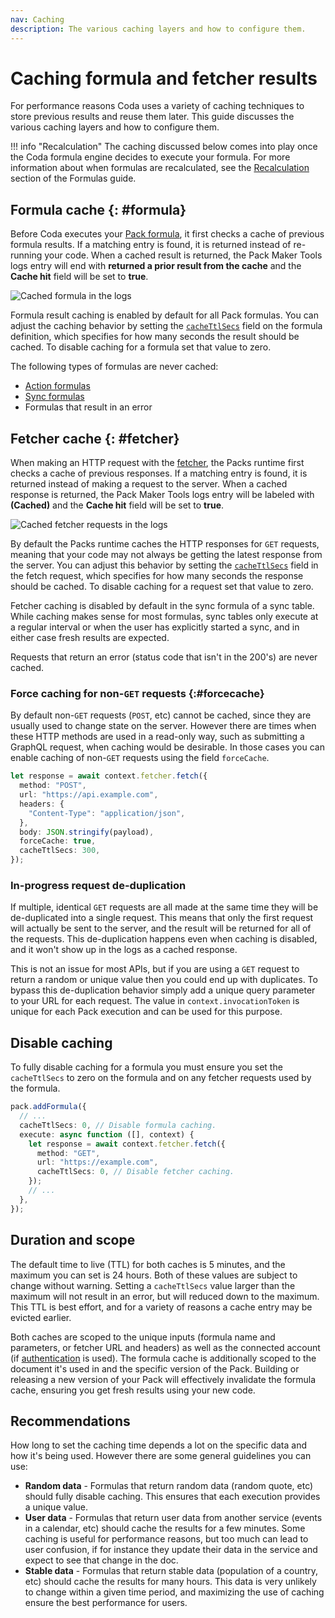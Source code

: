 ```yaml
---
nav: Caching
description: The various caching layers and how to configure them.
---
```


# Caching formula and fetcher results

For performance reasons Coda uses a variety of caching techniques to store previous results and reuse them later. This guide discusses the various caching layers and how to configure them.

!!! info "Recalculation"
    The caching discussed below comes into play once the Coda formula engine decides to execute your formula. For more information about when formulas are recalculated, see the [Recalculation][formulas_recalculation] section of the Formulas guide.


## Formula cache {: #formula}

Before Coda executes your [Pack formula][formulas], it first checks a cache of previous formula results. If a matching entry is found, it is returned instead of re-running your code. When a cached result is returned, the Pack Maker Tools logs entry will end with **returned a prior result from the cache** and the **Cache hit** field will be set to **true**.

<img src="../../../images/cache_formula_logs.png" srcset="../../../images/cache_formula_logs_2x.png 2x" class="screenshot" alt="Cached formula in the logs">

Formula result caching is enabled by default for all Pack formulas. You can adjust the caching behavior by setting the [`cacheTtlSecs`][formulas_cacheTtlSecs] field on the formula definition, which specifies for how many seconds the result should be cached. To disable caching for a formula set that value to zero.

The following types of formulas are never cached:

- [Action formulas][actions]
- [Sync formulas][sync_formula]
- Formulas that result in an error


## Fetcher cache {: #fetcher}

When making an HTTP request with the [fetcher][fetcher], the Packs runtime first checks a cache of previous responses. If a matching entry is found, it is returned instead of making a request to the server. When a cached response is returned, the Pack Maker Tools logs entry will be labeled with **(Cached)** and the **Cache hit** field will be set to **true**.

<img src="../../../images/cache_fetcher_logs.png" srcset="../../../images/cache_fetcher_logs_2x.png 2x" class="screenshot" alt="Cached fetcher requests in the logs">

By default the Packs runtime caches the HTTP responses for `GET` requests, meaning that your code may not always be getting the latest response from the server. You can adjust this behavior by setting the [`cacheTtlSecs`][fetcher_cacheTtlSecs] field in the fetch request, which specifies for how many seconds the response should be cached. To disable caching for a request set that value to zero.

Fetcher caching is disabled by default in the sync formula of a sync table. While caching makes sense for most formulas, sync tables only execute at a regular interval or when the user has explicitly started a sync, and in either case fresh results are expected.

Requests that return an error (status code that isn't in the 200's) are never cached.


### Force caching for non-`GET` requests {:#forcecache}

By default non-`GET` requests (`POST`, etc) cannot be cached, since they are usually used to change state on the server. However there are times when these HTTP methods are used in a read-only way, such as submitting a GraphQL request, when caching would be desirable. In those cases you can enable caching of non-`GET` requests using the field `forceCache`.

```{.ts hl_lines="8-9"}
let response = await context.fetcher.fetch({
  method: "POST",
  url: "https://api.example.com",
  headers: {
    "Content-Type": "application/json",
  },
  body: JSON.stringify(payload),
  forceCache: true,
  cacheTtlSecs: 300,
});
```


### In-progress request de-duplication

If multiple, identical `GET` requests are all made at the same time they will be de-duplicated into a single request. This means that only the first request will actually be sent to the server, and the result will be returned for all of the requests. This de-duplication happens even when caching is disabled, and it won't show up in the logs as a cached response.

This is not an issue for most APIs, but if you are using a `GET` request to return a random or unique value then you could end up with duplicates. To bypass this de-duplication behavior simply add a unique query parameter to your URL for each request. The value in `context.invocationToken` is unique for each Pack execution and can be used for this purpose.


## Disable caching

To fully disable caching for a formula you must ensure you set the `cacheTtlSecs` to zero on the formula and on any fetcher requests used by the formula.

```{.ts hl_lines="3 8"}
pack.addFormula({
  // ...
  cacheTtlSecs: 0, // Disable formula caching.
  execute: async function ([], context) {
    let response = await context.fetcher.fetch({
      method: "GET",
      url: "https://example.com",
      cacheTtlSecs: 0, // Disable fetcher caching.
    });
    // ...
  },
});
```


## Duration and scope

The default time to live (TTL) for both caches is 5 minutes, and the maximum you can set is 24 hours. Both of these values are subject to change without warning. Setting a `cacheTtlSecs` value larger than the maximum will not result in an error, but will reduced down to the maximum. This TTL is best effort, and for a variety of reasons a cache entry may be evicted earlier.

Both caches are scoped to the unique inputs (formula name and parameters, or fetcher URL and headers) as well as the connected account (if [authentication][authentication] is used). The formula cache is additionally scoped to the document it's used in and the specific version of the Pack. Building or releasing a new version of your Pack will effectively invalidate the formula cache, ensuring you get fresh results using your new code.


## Recommendations

How long to set the caching time depends a lot on the specific data and how it's being used. However there are some general guidelines you can use:

- **Random data** - Formulas that return random data (random quote, etc) should fully disable caching. This ensures that each execution provides a unique value.
- **User data** - Formulas that return user data from another service (events in a calendar, etc) should cache the results for a few minutes. Some caching is useful for performance reasons, but too much can lead to user confusion, if for instance they update their data in the service and expect to see that change in the doc.
- **Stable data** - Formulas that return stable data (population of a country, etc) should cache the results for many hours. This data is very unlikely to change within a given time period, and maximizing the use of caching ensure the best performance for users.


[formulas]: ../blocks/formulas.md
[formulas_recalculation]: ../blocks/formulas.md#recalculation
[formulas_cacheTtlSecs]: ../../reference/sdk/interfaces/core.PackFormulaDef.md#cachettlsecs
[fetcher_cacheTtlSecs]: ../../reference/sdk/interfaces/core.FetchRequest.md#cacheTtlSecs
[actions]: ../blocks/actions.md
[sync_formula]: ../blocks/sync-tables/index.md#formula
[authentication]: ../basics/authentication/index.md
[fetcher]: ../basics/fetcher.md
